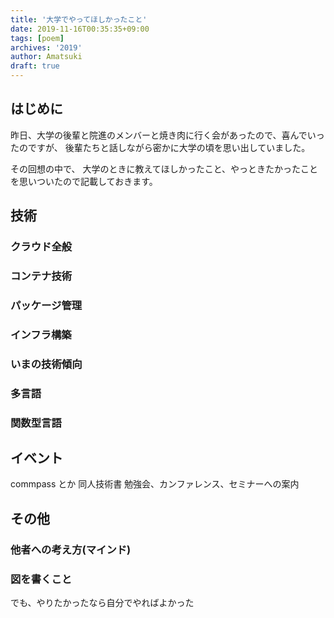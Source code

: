 ```yaml
---
title: '大学でやってほしかったこと'
date: 2019-11-16T00:35:35+09:00
tags: [poem]
archives: '2019'
author: Amatsuki
draft: true
---
```


## はじめに

昨日、大学の後輩と院進のメンバーと焼き肉に行く会があったので、喜んでいったのですが、
後輩たちと話しながら密かに大学の頃を思い出していました。

その回想の中で、
大学のときに教えてほしかったこと、やっときたかったことを思いついたので記載しておきます。

## 技術

### クラウド全般

### コンテナ技術

### パッケージ管理

### インフラ構築

### いまの技術傾向

### 多言語

### 関数型言語

## イベント

commpass とか
同人技術書
勉強会、カンファレンス、セミナーへの案内

## その他

### 他者への考え方(マインド)

### 図を書くこと

でも、やりたかったなら自分でやればよかった
